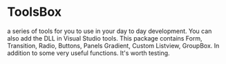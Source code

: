 # ToolsBox
a series of tools for you to use in your day to day development. You can also add the DLL in Visual Studio tools. This package contains Form, Transition, Radio, Buttons, Panels Gradient, Custom Listview, GroupBox. In addition to some very useful functions. It's worth testing.
